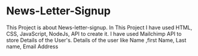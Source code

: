 # News-Letter-Signup
This Project is about News-letter-signup. In This Project I have used HTML, CSS, JavaScript, NodeJs, API to create it. I have used Mailchimp API to store Details of the User's. Details of the user like Name ,first Name, Last name, Email Address
